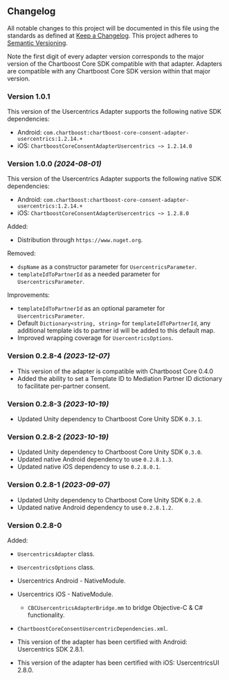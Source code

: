 ## Changelog
All notable changes to this project will be documented in this file using the standards as defined at [Keep a Changelog](https://keepachangelog.com/en/1.0.0/). This project adheres to [Semantic Versioning](https://semver.org/spec/v2.0.0).

Note the first digit of every adapter version corresponds to the major version of the Chartboost Core SDK compatible with that adapter. 
Adapters are compatible with any Chartboost Core SDK version within that major version.

### Version 1.0.1
This version of the Usercentrics Adapter supports the following native SDK dependencies:
* Android: `com.chartboost:chartboost-core-consent-adapter-usercentrics:1.2.14.+`
* iOS: `ChartboostCoreConsentAdapterUsercentrics ~> 1.2.14.0` 

### Version 1.0.0 *(2024-08-01)*
This version of the Usercentrics Adapter supports the following native SDK dependencies:
* Android: `com.chartboost:chartboost-core-consent-adapter-usercentrics:1.2.14.+`
* iOS: `ChartboostCoreConsentAdapterUsercentrics ~> 1.2.8.0` 

Added:
- Distribution through `https://www.nuget.org`.

Removed:
- `dspName` as a constructor parameter for `UsercentricsParameter`.
- `templateIdToPartnerId` as a needed parameter for `UsercentricsParameter`.

Improvements:
- `templateIdToPartnerId` as an optional parameter for `UsercentricsParameter`.
- Default `Dictionary<string, string>` for `templateIdToPartnerId`, any additional template ids to partner id will be added to this default map.
- Improved wrapping coverage for `UsercentricsOptions`.

### Version 0.2.8-4 *(2023-12-07)*
- This version of the adapter is compatible with Chartboost Core 0.4.0
- Added the ability to set a Template ID to Mediation Partner ID dictionary to facilitate per-partner consent.

### Version 0.2.8-3 *(2023-10-19)*
- Updated Unity dependency to Chartboost Core Unity SDK `0.3.1`.

### Version 0.2.8-2 *(2023-10-19)*
- Updated Unity dependency to Chartboost Core Unity SDK `0.3.0`.
- Updated native Android dependency to use `0.2.8.1.3`.
- Updated native iOS dependency to use `0.2.8.0.1`.

### Version 0.2.8-1 *(2023-09-07)*
- Updated Unity dependency to Chartboost Core Unity SDK `0.2.0`.
- Updated native Android dependency to use `0.2.8.1.2`.

### Version 0.2.8-0
Added:
- `UsercentricsAdapter` class.
- `UsercentricsOptions` class.
- Usercentrics Android - NativeModule.
- Usercentrics iOS - NativeModule.
    - `CBCUsercentricsAdapterBridge.mm` to bridge Objective-C & C# functionality.
- `ChartboostCoreConsentUsercentricDependencies.xml`.

- This version of the adapter has been certified with Android: Usercentrics SDK 2.8.1.
- This version of the adapter has been certified with iOS: UsercentricsUI 2.8.0.
